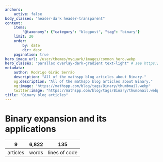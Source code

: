 ```yaml
---
anchors:
    active: false
body_classes: "header-dark header-transparent"
content:
    items:
        "@taxonomy": {"category": "blogpost", "tag": "binary"}
    limit: 20
    order:
        by: date
        dir: desc
    pagination: true
hero_image_url: /user/themes/myquark/images/common_hero.webp
hero_classes: "parallax overlay-dark-gradient text-light" # see https://demo.getgrav.org/blog-skeleton/blog/hero-classes
metadata:
    author: Rodrigo Girão Serrão
    description: "All of the mathspp blog articles about Binary."
    og:description: "All of the mathspp blog articles about Binary."
    og:image: "https://mathspp.com/blog/tags/Binary/thumbnail.webp"
    twitter:image: "https://mathspp.com/blog/tags/Binary/thumbnail.webp"
title: "Binary blog articles"
---
```



# Binary expansion and its applications


<table class="stats-table">
    <thead>
        <tr>
            <th style="text-align: center;">9</th>
            <th style="text-align: center;">6,822</th>
            <th style="text-align: center;">135</th>
        </tr>
    </thead>
    <tbody>
        <tr>
            <td style="text-align: center;">articles</td>
            <td style="text-align: center;">words</td>
            <td style="text-align: center;">lines of code</td>
        </tr>
    </tbody>
</table>